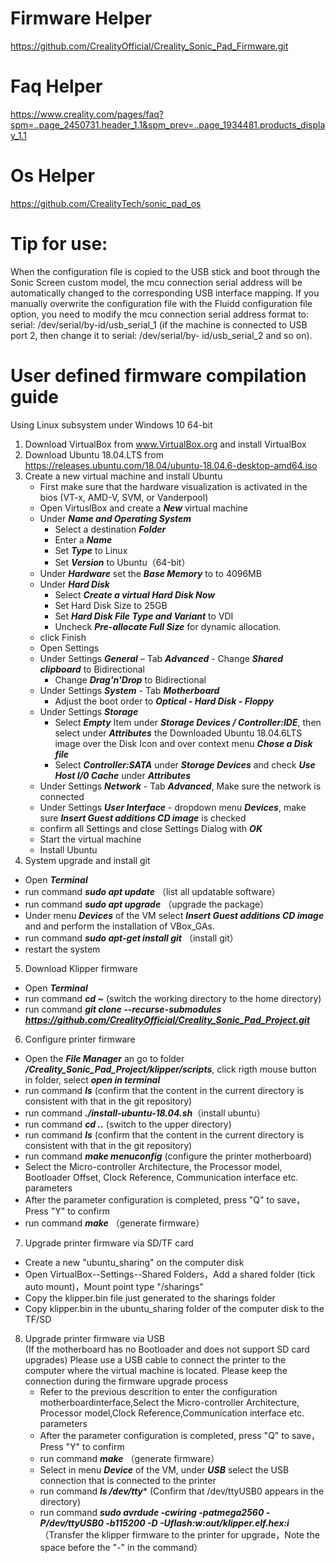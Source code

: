 # __Firmware Helper__

https://github.com/CrealityOfficial/Creality_Sonic_Pad_Firmware.git

# __Faq  Helper__

https://www.creality.com/pages/faq?spm=..page_2450731.header_1.1&spm_prev=..page_1934481.products_display_1.1

# __Os  Helper__

https://github.com/CrealityTech/sonic_pad_os

# __Tip for use:__

When the configuration file is copied to the USB stick and boot through the Sonic Screen custom model, the mcu connection serial address will be automatically changed to the corresponding USB interface mapping. If you manually overwrite the configuration file with the Fluidd configuration file option, you need to modify the mcu connection serial address format to: serial: /dev/serial/by-id/usb_serial_1 (if the machine is connected to USB port 2, then change it to serial: /dev/serial/by- id/usb_serial_2 and so on).
 
# __User defined firmware compilation guide__

Using Linux subsystem under Windows 10 64-bit
1. Download VirtualBox from www.VirtualBox.org and install VirtualBox
2. Download Ubuntu 18.04.LTS from https://releases.ubuntu.com/18.04/ubuntu-18.04.6-desktop-amd64.iso
3. Create a new virtual machine and install Ubuntu
   - First make sure that the hardware visualization is activated in the bios (VT-x, AMD-V, SVM, or Vanderpool)
   - Open VirtuslBox and create a ***New*** virtual machine
   - Under ***Name and Operating System***
     - Select a destination ***Folder***
     - Enter a ***Name***
     - Set ***Type*** to Linux
     - Set ***Version*** to Ubuntu（64-bit）
   - Under ***Hardware*** set the ***Base Memory*** to to 4096MB
   - Under ***Hard Disk***
     - Select ***Create a virtual Hard Disk Now***
     - Set Hard Disk Size to 25GB
     - Set ***Hard Disk File Type and Variant*** to VDI
     - Uncheck ***Pre-allocate Full Size*** for dynamic allocation.
   - click Finish
   -	Open Settings
     -	Under Settings ***General*** – Tab ***Advanced***
       -	Change ***Shared clipboard*** to Bidirectional
      	- Change ***Drag'n'Drop*** to Bidirectional
     - Under Settings ***System*** - Tab ***Motherboard***
       - Adjust the boot order to ***Optical - Hard Disk - Floppy***
     - Under Settings ***Storage***
       - Select ***Empty*** Item under ***Storage Devices / Controller:IDE***, then select under ***Attributes*** the Downloaded Ubuntu 18.04.6LTS image
         over the Disk Icon and over context menu ***Chose a Disk file***
       - Select ***Controller:SATA*** under ***Storage Devices*** and check ***Use Host I/0 Cache*** under ***Attributes***
     -	Under Settings ***Network*** - Tab ***Advanced***, Make sure the network is connected
     -	Under Settings ***User Interface*** - dropdown menu ***Devices***, make sure ***Insert Guest additions CD image*** is checked
     -	confirm all Settings and close Settings Dialog with ***OK***
     -	Start the virtual machine
     -	Install Ubuntu
4.	System upgrade and install git
   - Open ***Terminal***
   -	run command  ***sudo apt update*** （list all updatable software）
   -	run command  ***sudo apt upgrade***  （upgrade the package）
   -	Under menu ***Devices*** of the VM select  ***Insert Guest additions CD image*** and and perform the installation of VBox_GAs.
   -	run command  ***sudo apt-get install git*** （install git）
   -	restart the system
5.	Download Klipper firmware
   - Open ***Terminal***
   - run command ***cd ~*** (switch the working directory to the home directory)
   - run command ***git clone --recurse-submodules https://github.com/CrealityOfficial/Creality_Sonic_Pad_Project.git***
6.	Configure printer firmware
   -	Open the ***File Manager*** an go to folder ***/Creality_Sonic_Pad_Project/klipper/scripts***, click rigth mouse button in folder,	select ***open in terminal***
   -	run command ***ls*** (confirm that the content in the current directory is consistent with that in the git repository)
   -	run command ***./install-ubuntu-18.04.sh***（install ubuntu）
   -	run command ***cd ..*** (switch to the upper directory)
   -	run command ***ls*** (confirm that the content in the current directory is consistent with that in the git repository)
   -	run command ***make menuconfig*** (configure the printer motherboard)
   -	Select the Micro-controller Architecture, the Processor model, Bootloader Offset, Clock Reference, Communication interface etc. parameters
   -	After the parameter configuration is completed, press "Q" to save，Press "Y" to confirm
   -	run command ***make*** （generate firmware）
7.	Upgrade printer firmware via SD/TF card
   -	Create a new "ubuntu_sharing" on the computer disk
   -	Open VirtualBox--Settings--Shared Folders，Add a shared folder (tick auto mount)，Mount point type "/sharings"
   -	Copy the klipper.bin file just generated to the sharings folder
   -	Copy klipper.bin in the ubuntu_sharing folder of the computer disk to the TF/SD
8.	Upgrade printer firmware via USB  
     (If the motherboard has no Bootloader and does not support SD card upgrades)
     Please use a USB cable to connect the printer to the computer 
     where the virtual machine is located. Please keep the connection 
     during the firmware upgrade process
     -	Refer to the previous descrition to enter the configuration motherboardinterface,Select the Micro-controller Architecture, Processor model,Clock Reference,Communication interface etc. parameters
     -	After the parameter configuration is completed, press "Q" to save，Press "Y" to confirm
     -	run command ***make*** （generate firmware）
     -	Select in menu ***Device*** of the VM, under ***USB*** select the USB connection that is connected to the printer
     -	run command ***ls /dev/tty****  (Confirm that /dev/ttyUSB0 appears in the directory)
     -	run command ***sudo avrdude -cwiring -patmega2560 -P/dev/ttyUSB0 -b115200 -D -Uflash:w:out/klipper.elf.hex:i*** （Transfer the klipper firmware to the printer for upgrade，Note the space before the "-" in the command）
